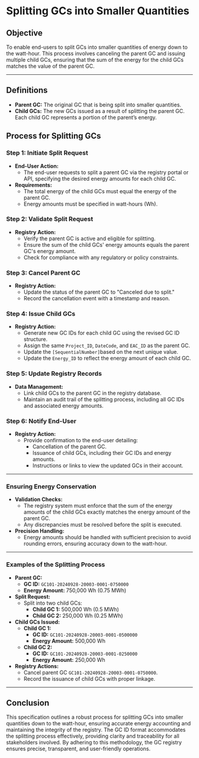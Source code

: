 # Splitting GCs into Smaller Quantities

## **Objective**

To enable end-users to split GCs into smaller quantities of energy down to the watt-hour. This process involves canceling the parent GC and issuing multiple child GCs, ensuring that the sum of the energy for the child GCs matches the value of the parent GC.

***

## **Definitions**

* **Parent GC:** The original GC that is being split into smaller quantities.
* **Child GCs:** The new GCs issued as a result of splitting the parent GC. Each child GC represents a portion of the parent’s energy.

## **Process for Splitting GCs**

### **Step 1: Initiate Split Request**

* **End-User Action:**
  * The end-user requests to split a parent GC via the registry portal or API, specifying the desired energy amounts for each child GC.
* **Requirements:**
  * The total energy of the child GCs must equal the energy of the parent GC.
  * Energy amounts must be specified in watt-hours (Wh).

### **Step 2: Validate Split Request**

* **Registry Action:**
  * Verify the parent GC is active and eligible for splitting.
  * Ensure the sum of the child GCs' energy amounts equals the parent GC's energy amount.
  * Check for compliance with any regulatory or policy constraints.

### **Step 3: Cancel Parent GC**

* **Registry Action:**
  * Update the status of the parent GC to "Canceled due to split."
  * Record the cancellation event with a timestamp and reason.

### **Step 4: Issue Child GCs**

* **Registry Action:**
  * Generate new GC IDs for each child GC using the revised GC ID structure.
  * Assign the same `Project_ID`, `DateCode`, and `EAC_ID` as the parent GC.
  * Update the `[SequentialNumber]`based on the next unique value.
  * Update the `Energy_ID` to reflect the energy amount of each child GC.

### **Step 5: Update Registry Records**

* **Data Management:**
  * Link child GCs to the parent GC in the registry database.
  * Maintain an audit trail of the splitting process, including all GC IDs and associated energy amounts.

### **Step 6: Notify End-User**

* **Registry Action:**
  * Provide confirmation to the end-user detailing:
    * Cancellation of the parent GC.
    * Issuance of child GCs, including their GC IDs and energy amounts.
    * Instructions or links to view the updated GCs in their account.

***

### **Ensuring Energy Conservation**

* **Validation Checks:**
  * The registry system must enforce that the sum of the energy amounts of the child GCs exactly matches the energy amount of the parent GC.
  * Any discrepancies must be resolved before the split is executed.
* **Precision Handling:**
  * Energy amounts should be handled with sufficient precision to avoid rounding errors, ensuring accuracy down to the watt-hour.

***

### **Examples of the Splitting Process**

* **Parent GC:**
  * **GC ID:** `GC101-20240928-20003-0001-0750000`
  * **Energy Amount:** 750,000 Wh (0.75 MWh)
* **Split Request:**
  * Split into two child GCs:
    * **Child GC 1:** 500,000 Wh (0.5 MWh)
    * **Child GC 2:** 250,000 Wh (0.25 MWh)
* **Child GCs Issued:**
  * **Child GC 1:**
    * **GC ID:** `GC101-20240928-20003-0001-0500000`
    * **Energy Amount:** 500,000 Wh
  * **Child GC 2:**
    * **GC ID:** `GC101-20240928-20003-0001-0250000`
    * **Energy Amount:** 250,000 Wh
* **Registry Actions:**
  * Cancel parent GC `GC101-20240928-20003-0001-0750000`.
  * Record the issuance of child GCs with proper linkage.

***

## **Conclusion**

This specification outlines a robust process for splitting GCs into smaller quantities down to the watt-hour, ensuring accurate energy accounting and maintaining the integrity of the registry. The GC ID format accommodates the splitting process effectively, providing clarity and traceability for all stakeholders involved. By adhering to this methodology, the GC registry ensures precise, transparent, and user-friendly operations.
